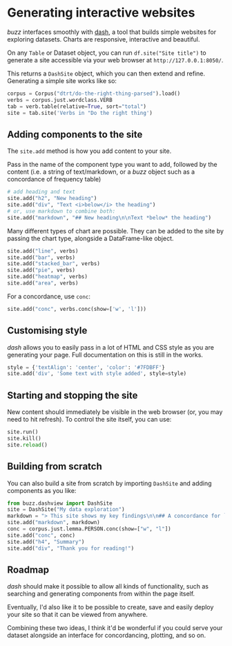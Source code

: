 # Generating interactive websites

*buzz* interfaces smoothly with [dash](https://dash.plot.ly), a tool that builds simple websites for exploring datasets. Charts are responsive, interactive and beautiful.

On any `Table` or Dataset object, you can run `df.site("Site title")` to generate a site accessible via your web browser at `http://127.0.0.1:8050/`.

This returns a `DashSite` object, which you can then extend and refine. Generating a simple site works like so:

```python
corpus = Corpus("dtrt/do-the-right-thing-parsed").load()
verbs = corpus.just.wordclass.VERB
tab = verb.table(relative=True, sort="total")
site = tab.site('Verbs in "Do the right thing')
```

## Adding components to the site

The `site.add` method is how you add content to your site.

Pass in the name of the component type you want to add, followed by the content (i.e. a string of text/markdown, or a *buzz* object such as a concordance of frequency table)

```python
# add heading and text
site.add("h2", "New heading")
site.add("div", "Text <i>below</i> the heading")
# or, use markdown to combine both:
site.add("markdown", "## New heading\n\nText *below* the heading")
```

Many different types of chart are possible. They can be added to the site by passing the chart type, alongside a DataFrame-like object.

```python
site.add("line", verbs)
site.add("bar", verbs)
site.add("stacked_bar", verbs)
site.add("pie", verbs)
site.add("heatmap", verbs)
site.add("area", verbs)
```

For a concordance, use `conc`:

```python
site.add("conc", verbs.conc(show=['w', 'l']))
```

## Customising style

*dash* allows you to easily pass in a lot of HTML and CSS style as you are generating your page. Full documentation on this is still in the works.

```python
style = {'textAlign': 'center', 'color': '#7FDBFF'}
site.add('div', 'Some text with style added', style=style)
```

## Starting and stopping the site

New content should immediately be visible in the web browser (or, you may need to hit refresh). To control the site itself, you can use:

```python
site.run()
site.kill()
site.reload()
```

## Building from scratch

You can also build a site from scratch by importing `DashSite` and adding components as you like:

```python
from buzz.dashview import DashSite
site = DashSite("My data exploration")
markdown = "> This site shows my key findings\n\n## A concordance for `person`:"
site.add("markdown", markdown)
conc = corpus.just.lemma.PERSON.conc(show=["w", "l"])
site.add("conc", conc)
site.add("h4", "Summary")
site.add("div", "Thank you for reading!")
```

## Roadmap

*dash* should make it possible to allow all kinds of functionality, such as searching and generating components from within the page itself.

Eventually, I'd also like it to be possible to create, save and easily deploy your site so that it can be viewed from anywhere.

Combining these two ideas, I think it'd be wonderful if you could serve your dataset alongside an interface for concordancing, plotting, and so on.


